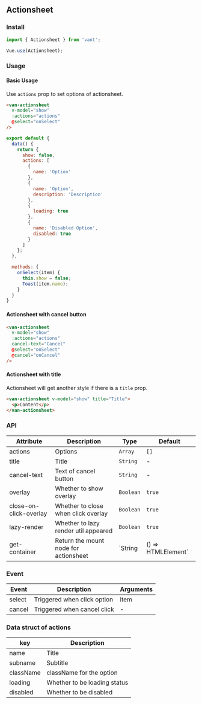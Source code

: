 ## Actionsheet

### Install
``` javascript
import { Actionsheet } from 'vant';

Vue.use(Actionsheet);
```

### Usage

#### Basic Usage
Use `actions` prop to set options of actionsheet. 

```html
<van-actionsheet
  v-model="show"
  :actions="actions"
  @select="onSelect"
/>
```

```javascript
export default {
  data() {
    return {
      show: false,
      actions: [
        {
          name: 'Option'
        },
        {
          name: 'Option',
          description: 'Description'
        },
        {
          loading: true
        },
        {
          name: 'Disabled Option',
          disabled: true
        }
      ]
    };
  },

  methods: {
    onSelect(item) {
      this.show = false;
      Toast(item.name);
    }
  }
}
```

#### Actionsheet with cancel button

```html
<van-actionsheet
  v-model="show"
  :actions="actions"
  cancel-text="Cancel"
  @select="onSelect"
  @cancel="onCancel"
/>
```

#### Actionsheet with title
Actionsheet will get another style if there is a `title` prop.

```html
<van-actionsheet v-model="show" title="Title">
  <p>Content</p>
</van-actionsheet>
```

### API

| Attribute | Description | Type | Default |
|-----------|-----------|-----------|-------------|
| actions | Options | `Array` | `[]` |
| title | Title | `String` | - |
| cancel-text | Text of cancel button | `String` | - |
| overlay | Whether to show overlay | `Boolean` | `true` |
| close-on-click-overlay | Whether to close when click overlay | `Boolean` | `true` |
| lazy-render | Whether to lazy render util appeared | `Boolean` | `true` |
| get-container | Return the mount node for actionsheet | `String | () => HTMLElement` | - |

### Event

| Event | Description | Arguments |
|-----------|-----------|-----------|
| select | Triggered when click option | item |
| cancel | Triggered when cancel click | - |

### Data struct of actions

| key | Description |
|-----------|-----------|
| name | Title |
| subname | Subtitle |
| className | className for the option |
| loading | Whether to be loading status |
| disabled | Whether to be disabled |
